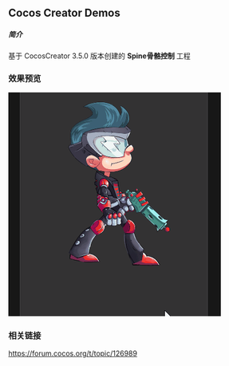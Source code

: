 ## Cocos Creator Demos

##### 简介
基于 CocosCreator 3.5.0 版本创建的 **Spine骨骼控制** 工程

### 效果预览
![image](../../../gif/202205/2022051701.gif)

### 相关链接
https://forum.cocos.org/t/topic/126989
